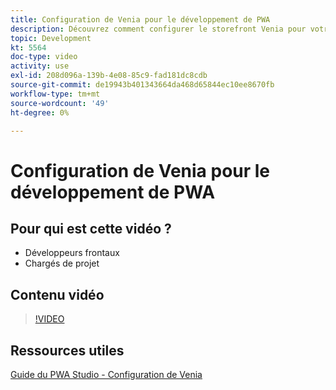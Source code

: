 ```yaml
---
title: Configuration de Venia pour le développement de PWA
description: Découvrez comment configurer le storefront Venia pour votre projet de développement de PWA.
topic: Development
kt: 5564
doc-type: video
activity: use
exl-id: 208d096a-139b-4e08-85c9-fad181dc8cdb
source-git-commit: de19943b401343664da468d65844ec10ee8670fb
workflow-type: tm+mt
source-wordcount: '49'
ht-degree: 0%

---
```


# Configuration de Venia pour le développement de PWA

## Pour qui est cette vidéo ?

- Développeurs frontaux
- Chargés de projet

## Contenu vidéo

>[!VIDEO](https://video.tv.adobe.com/v/35785?quality=12&learn=on)

## Ressources utiles

[Guide du PWA Studio - Configuration de Venia](https://developer.adobe.com/commerce/pwa-studio/tutorials/setup-storefront/)
